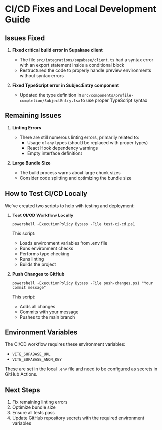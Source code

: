 # CI/CD Fixes and Local Development Guide

## Issues Fixed

1. **Fixed critical build error in Supabase client**
   - The file `src/integrations/supabase/client.ts` had a syntax error with an export statement inside a conditional block
   - Restructured the code to properly handle preview environments without syntax errors

2. **Fixed TypeScript error in SubjectEntry component**
   - Updated the type definition in `src/components/profile-completion/SubjectEntry.tsx` to use proper TypeScript syntax

## Remaining Issues

1. **Linting Errors**
   - There are still numerous linting errors, primarily related to:
     - Usage of `any` types (should be replaced with proper types)
     - React Hook dependency warnings
     - Empty interface definitions

2. **Large Bundle Size**
   - The build process warns about large chunk sizes
   - Consider code splitting and optimizing the bundle size

## How to Test CI/CD Locally

We've created two scripts to help with testing and deployment:

1. **Test CI/CD Workflow Locally**
   ```
   powershell -ExecutionPolicy Bypass -File test-ci-cd.ps1
   ```
   This script:
   - Loads environment variables from .env file
   - Runs environment checks
   - Performs type checking
   - Runs linting
   - Builds the project

2. **Push Changes to GitHub**
   ```
   powershell -ExecutionPolicy Bypass -File push-changes.ps1 "Your commit message"
   ```
   This script:
   - Adds all changes
   - Commits with your message
   - Pushes to the main branch

## Environment Variables

The CI/CD workflow requires these environment variables:
- `VITE_SUPABASE_URL`
- `VITE_SUPABASE_ANON_KEY`

These are set in the local `.env` file and need to be configured as secrets in GitHub Actions.

## Next Steps

1. Fix remaining linting errors
2. Optimize bundle size
3. Ensure all tests pass
4. Update GitHub repository secrets with the required environment variables